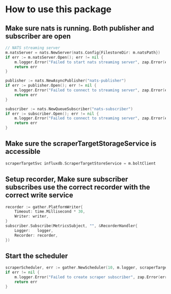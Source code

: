 # How to use this package

## Make sure nats is running. Both publisher and subscriber are open

```go
// NATS streaming server
m.natsServer = nats.NewServer(nats.Config{FilestoreDir: m.natsPath})
if err := m.natsServer.Open(); err != nil {
    m.logger.Error("Failed to start nats streaming server", zap.Error(err))
    return err
}

publisher := nats.NewAsyncPublisher("nats-publisher")
if err := publisher.Open(); err != nil {
    m.logger.Error("Failed to connect to streaming server", zap.Error(err))
    return err
}

subscriber := nats.NewQueueSubscriber("nats-subscriber")
if err := subscriber.Open(); err != nil {
    m.logger.Error("Failed to connect to streaming server", zap.Error(err))
    return err
}
```

## Make sure the scraperTargetStorageService is accessible

```go
scraperTargetSvc influxdb.ScraperTargetStoreService = m.boltClient
```

## Setup recorder, Make sure subscriber subscribes use the correct recorder with the correct write service

```go
recorder := gather.PlatformWriter{
    Timeout: time.Millisecond * 30,
    Writer: writer,
}
subscriber.Subscribe(MetricsSubject, "", &RecorderHandler{
    Logger:   logger,
    Recorder: recorder,
})
```

## Start the scheduler

```go
scraperScheduler, err := gather.NewScheduler(10, m.logger, scraperTargetSvc, publisher, subscriber, 0, 0)
if err != nil {
    m.logger.Error("Failed to create scraper subscriber", zap.Error(err))
    return err
}
```